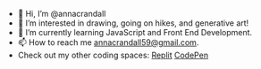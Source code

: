 - 👋 Hi, I’m @annacrandall
- 👀 I’m interested in drawing, going on hikes, and generative art! 
- 🌱 I’m currently learning JavaScript and Front End Development. 
- 📫 How to reach me annacrandall59@gmail.com. 
- Check out my other coding spaces: 
[Replit](https://replit.com/@annacrandall)
[CodePen](https://codepen.io/annacrandall)

<!---
annacrandall/annacrandall is a ✨ special ✨ repository because its `README.md` (this file) appears on your GitHub profile.
You can click the Preview link to take a look at your changes.
--->
